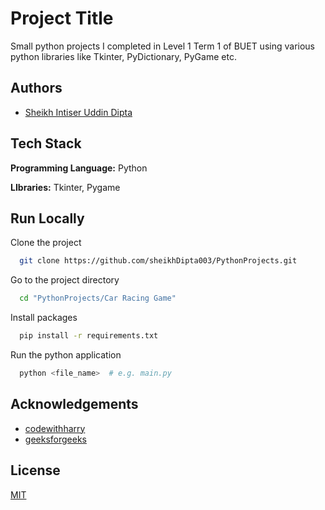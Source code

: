 
# Project Title

Small python projects I completed in Level 1 Term 1 of BUET using various python libraries like Tkinter, PyDictionary, PyGame etc.


## Authors

- [Sheikh Intiser Uddin Dipta](https://github.com/sheikhDipta003)


## Tech Stack

**Programming Language:** Python

**LIbraries:** Tkinter, Pygame


## Run Locally

Clone the project

```bash
  git clone https://github.com/sheikhDipta003/PythonProjects.git
```

Go to the project directory

```bash
  cd "PythonProjects/Car Racing Game"
```

Install packages

```bash
  pip install -r requirements.txt
```

Run the python application

```bash
  python <file_name>  # e.g. main.py
```


## Acknowledgements

 - [codewithharry](https://www.codewithharry.com/)
 - [geeksforgeeks](https://www.geeksforgeeks.org/)


## License

[MIT](https://choosealicense.com/licenses/mit/)

